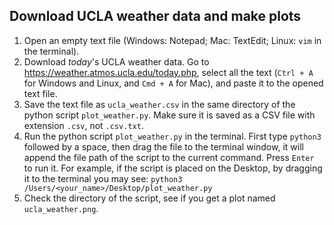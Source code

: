 ## Download UCLA weather data and make plots

1. Open an empty text file (Windows: Notepad; Mac: TextEdit; Linux: `vim` in the terminal).
2. Download *today*'s UCLA weather data. Go to <https://weather.atmos.ucla.edu/today.php>, select all the text (`Ctrl + A` for Windows and Linux, and `Cmd + A` for Mac), and paste it to the opened text file.
3. Save the text file as `ucla_weather.csv` in the same directory of the python script `plot_weather.py`. Make sure it is saved as a CSV file with extension `.csv`, not `.csv.txt`.
4. Run the python script `plot_weather.py` in the terminal. First type `python3` followed by a space, then drag the file to the terminal window, it will append the file path of the script to the current command. Press `Enter` to run it.
    For example, if the script is placed on the Desktop, by dragging it to the terminal you may see:
        ```python3 /Users/<your_name>/Desktop/plot_weather.py```
5. Check the directory of the script, see if you get a plot named `ucla_weather.png`.
